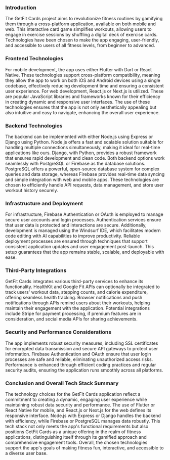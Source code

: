 ### Introduction
The GetFit Cards project aims to revolutionize fitness routines by gamifying them through a cross-platform application, available on both mobile and web. This interactive card game simplifies workouts, allowing users to engage in exercise sessions by shuffling a digital deck of exercise cards. Technologies have been chosen to make the app engaging, user-friendly, and accessible to users of all fitness levels, from beginner to advanced.

### Frontend Technologies
For mobile development, the app uses either Flutter with Dart or React Native. These technologies support cross-platform compatibility, meaning they allow the app to work on both iOS and Android devices using a single codebase, effectively reducing development time and ensuring a consistent user experience. For web development, React.js or Next.js is utilized. These are popular JavaScript libraries and frameworks known for their efficiency in creating dynamic and responsive user interfaces. The use of these technologies ensures that the app is not only aesthetically appealing but also intuitive and easy to navigate, enhancing the overall user experience.

### Backend Technologies
The backend can be implemented with either Node.js using Express or Django using Python. Node.js offers a fast and scalable solution suitable for handling multiple connections simultaneously, making it ideal for real-time applications like ours. Django, with Python, provides a robust framework that ensures rapid development and clean code. Both backend options work seamlessly with PostgreSQL or Firebase as the database solutions. PostgreSQL offers a powerful, open-source database system for complex queries and data storage, whereas Firebase provides real-time data syncing and simple integration with web and mobile apps. These technologies are chosen to efficiently handle API requests, data management, and store user workout history securely.

### Infrastructure and Deployment
For infrastructure, Firebase Authentication or OAuth is employed to manage secure user accounts and login processes. Authentication services ensure that user data is protected and interactions are secure. Additionally, development is managed using the Windsurf IDE, which facilitates modern code editing with AI capabilities to improve productivity. Reliable deployment processes are ensured through techniques that support consistent application updates and user engagement post-launch. This setup guarantees that the app remains stable, scalable, and deployable with ease.

### Third-Party Integrations
GetFit Cards integrates various third-party services to enhance its functionality. HealthKit and Google Fit APIs can optionally be integrated to track users' workout data, stepping counts, and calorie expenditure, offering seamless health tracking. Browser notifications and push notifications through APIs remind users about their workouts, helping maintain their engagement with the application. Potential integrations include Stripe for payment processing, if premium features are in consideration, and social media APIs for sharing achievements.

### Security and Performance Considerations
The app implements robust security measures, including SSL certificates for encrypted data transmission and secure API gateways to protect user information. Firebase Authentication and OAuth ensure that user login processes are safe and reliable, eliminating unauthorized access risks. Performance is enhanced through efficient coding practices and regular security audits, ensuring the application runs smoothly across all platforms. 

### Conclusion and Overall Tech Stack Summary
The technology choices for the GetFit Cards application reflect a commitment to creating a dynamic, engaging user experience while maintaining robust data security and performance. The use of Flutter or React Native for mobile, and React.js or Next.js for the web defines its responsive interface. Node.js with Express or Django handles the backend with efficiency, while Firebase or PostgreSQL manages data robustly. This tech stack not only meets the app's functional requirements but also positions GetFit Cards as a unique offering in the realm of fitness applications, distinguishing itself through its gamified approach and comprehensive engagement tools. Overall, the chosen technologies support the app's goals of making fitness fun, interactive, and accessible to a diverse user base.